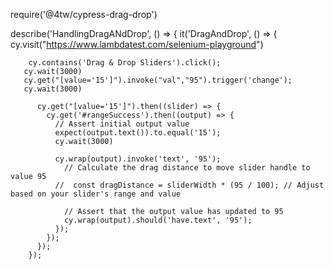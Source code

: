 require('@4tw/cypress-drag-drop')


describe('HandlingDragANdDrop', () => {
    it('DragAndDrop', () => {
        cy.visit("https://www.lambdatest.com/selenium-playground")
        
        cy.contains('Drag & Drop Sliders').click();
       cy.wait(3000)
       cy.get("[value='15']").invoke("val","95").trigger('change');
       cy.wait(3000)
   
          cy.get("[value='15']").then((slider) => {
            cy.get('#rangeSuccess').then((output) => {
              // Assert initial output value
              expect(output.text()).to.equal('15');
              cy.wait(3000)
          
              cy.wrap(output).invoke('text', '95');
                // Calculate the drag distance to move slider handle to value 95
              //  const dragDistance = sliderWidth * (95 / 100); // Adjust based on your slider's range and value
      
                // Assert that the output value has updated to 95
                cy.wrap(output).should('have.text', '95');
              });
            });
          });
        });
